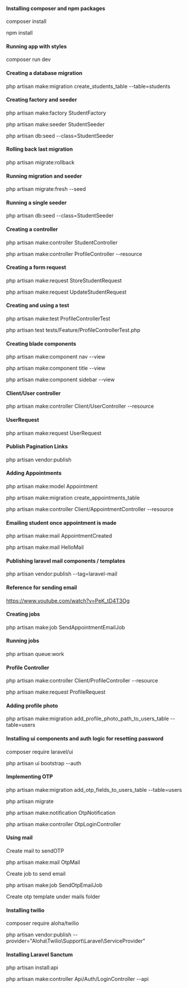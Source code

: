 #### Installing composer and npm packages

composer install

npm install

#### Running app with styles

composer run dev

#### Creating a database migration

php artisan make:migration create_students_table --table=students

#### Creating factory and seeder

php artisan make:factory StudentFactory

php artisan make:seeder StudentSeeder

php artisan db:seed --class=StudentSeeder

#### Rolling back last migration

php artisan migrate:rollback

#### Running migration and seeder

php artisan migrate:fresh --seed

#### Running a single seeder

php artisan db:seed --class=StudentSeeder

#### Creating a controller

php artisan make:controller StudentController

php artisan make:controller ProfileController --resource

#### Creating a form request

php artisan make:request StoreStudentRequest

php artisan make:request UpdateStudentRequest

#### Creating and using a test

php artisan make:test ProfileControllerTest

php artisan test tests/Feature/ProfileControllerTest.php

#### Creating blade components

php artisan make:component nav --view

php artisan make:component title --view

php artisan make:component sidebar --view

#### Client/User controller

php artisan make:controller Client/UserController --resource

#### UserRequest

php artisan make:request UserRequest

#### Publish Pagination Links

php artisan vendor:publish

#### Adding Appointments

php artisan make:model Appointment

php artisan make:migration create_appointments_table

php artisan make:controller Client/AppointmentController --resource

#### Emailing student once appointment is made

php artisan make:mail AppointmentCreated

php artisan make:mail HelloMail

#### Publishing laravel mail components / templates

php artisan vendor:publish --tag=laravel-mail

#### Reference for sending email

https://www.youtube.com/watch?v=PeK_tD4T3Og

#### Creating jobs

php artisan make:job SendAppointmentEmailJob

#### Running jobs

php artisan queue:work

#### Profile Controller

php artisan make:controller Client/ProfileController --resource

php artisan make:request ProfileRequest

#### Adding profile photo

php artisan make:migration add_profile_photo_path_to_users_table --table=users

#### Installing ui components and auth logic for resetting password

composer require laravel/ui

php artisan ui bootstrap --auth

#### Implementing OTP

php artisan make:migration add_otp_fields_to_users_table --table=users

php artisan migrate

php artisan make:notification OtpNotification

php artisan make:controller OtpLoginController

#### Using mail

Create mail to sendOTP

php artisan make:mail OtpMail

Create job to send email

php artisan make:job SendOtpEmailJob

Create otp template under mails folder

#### Installing twilio

composer require aloha/twilio

php artisan vendor:publish --provider="Aloha\Twilio\Support\Laravel\ServiceProvider"

#### Installing Laravel Sanctum

php artisan install:api

php artisan make:controller Api/Auth/LoginController --api
